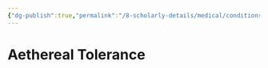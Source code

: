 ```yaml
---
{"dg-publish":true,"permalink":"/8-scholarly-details/medical/conditions/aethereal-tolerance/","noteIcon":""}
---
```


# Aethereal Tolerance
